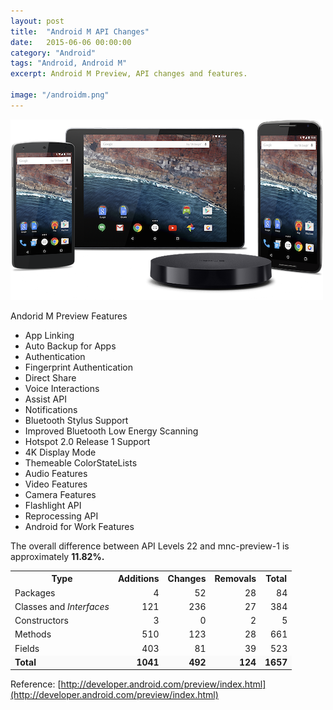```yaml
---
layout: post
title:  "Android M API Changes"
date:   2015-06-06 00:00:00
category: "Android"
tags: "Android, Android M"
excerpt: Android M Preview, API changes and features. 

image: "/androidm.png"
---
```


<img src="/assets/images/posts/androidm.png" alt="Android M API Changes" title="Andoid M API Changes" class="img-responsive">


Andorid M Preview Features

- App Linking
- Auto Backup for Apps
- Authentication
- Fingerprint Authentication
- Direct Share
- Voice Interactions
- Assist API
- Notifications
- Bluetooth Stylus Support
- Improved Bluetooth Low Energy Scanning
- Hotspot 2.0 Release 1 Support
- 4K Display Mode
- Themeable ColorStateLists
- Audio Features
- Video Features
- Camera Features
- Flashlight API
- Reprocessing API
- Android for Work Features


The overall difference between API Levels 22 and mnc-preview-1 is approximately **11.82%.** 

<table>
<tbody><tr>
  <th>Type</th>
  <th align="center"><b>Additions</b></th>
  <th align="center"><b>Changes</b></th>
  <th align="center">Removals</th>
  <th align="center"><b>Total</b></th>
</tr>
<tr>
  <td>Packages</td>
  <td align="right">4</td>
  <td align="right">52</td>
  <td align="right">28</td>
  <td align="right">84</td>
</tr>
<tr>
  <td>Classes and <i>Interfaces</i></td>
  <td align="right">121</td>
  <td align="right">236</td>
  <td align="right">27</td>
  <td align="right">384</td>
</tr>
<tr>
  <td>Constructors</td>
  <td align="right">3</td>
  <td align="right">0</td>
  <td align="right">2</td>
  <td align="right">5</td>
</tr>
<tr>
  <td>Methods</td>
  <td align="right">510</td>
  <td align="right">123</td>
  <td align="right">28</td>
  <td align="right">661</td>
</tr>
<tr>
  <td>Fields</td>
  <td align="right">403</td>
  <td align="right">81</td>
  <td align="right">39</td>
  <td align="right">523</td>
</tr>
<tr>
  <td style="background-color:#FAFAFA"><b>Total</b></td>
  <td style="background-color:#FAFAFA" align="right"><strong>1041</strong></td>
  <td style="background-color:#FAFAFA" align="right"><strong>492</strong></td>
  <td style="background-color:#FAFAFA" align="right"><strong>124</strong></td>
  <td style="background-color:#FAFAFA" align="right"><strong>1657</strong></td>
</tr>
</tbody>
</table>

Reference: [http://developer.android.com/preview/index.html](http://developer.android.com/preview/index.html)

